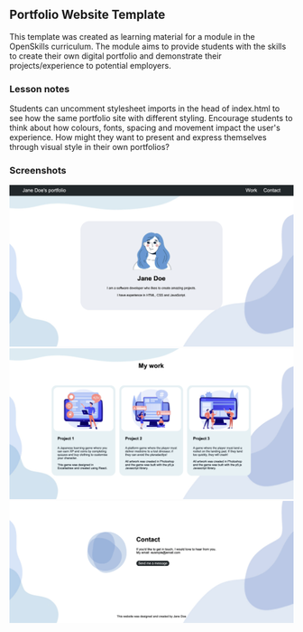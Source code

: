 ## Portfolio Website Template

This template was created as learning material for a module in the OpenSkills curriculum. The module aims to provide students with the skills to create their own digital portfolio and demonstrate their projects/experience to potential employers. 

### Lesson notes

Students can uncomment stylesheet imports in the head of index.html to see how the same portfolio site with different styling. Encourage students to think about how colours, fonts, spacing and movement impact the user's experience. How might they want to present and express themselves through visual style in their own portfolios? 

### Screenshots

<div align="center">
  <img src="https://github.com/annamaggg/portfolio-template/blob/main/images/s1.png" width="861" alt="img"/>
</div>
<div align="center">
  <img src="https://github.com/annamaggg/portfolio-template/blob/main/images/s2.png" width="861" alt="img"/>
</div>
<div align="center">
  <img src="https://github.com/annamaggg/portfolio-template/blob/main/images/s3.png" width="861" alt="img"/>
</div>
